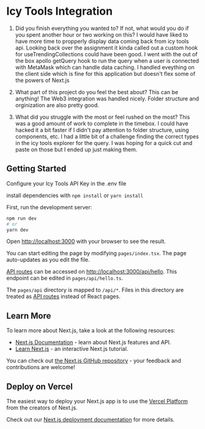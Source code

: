 # Icy Tools Integration

1. Did you finish everything you wanted to? If not, what would you do if you spent another hour or two working on this?
I would have liked to have more time to propperly display data coming back from icy tools api. Looking back over the assignment it kinda called out a custom hook for useTrendingCollections could have been good. I went with the out of the box apollo getQuery hook to run the query when a user is connected with MetaMask which can handle data caching. I handled eveything on the client side which is fine for this application but doesn't flex some of the powers of Next.js

2. What part of this project do you feel the best about? This can be anything!
The Web3 integration was handled nicely. Folder structure and orginization are also pretty good.

3. What did you struggle with the most or feel rushed on the most?
This was a good amount of work to complete in the timebox. I could have hacked it a bit faster if I didn't pay attention to folder structure, using components, etc. I had a little bit of a challenge finding the correct types in the icy tools explorer for the query. I was hoping for a quick cut and paste on those but I ended up just making them.

## Getting Started

Configure your Icy Tools API Key in the .env file

install dependencies with `npm install` or `yarn install`

First, run the development server:

```bash
npm run dev
# or
yarn dev
```

Open [http://localhost:3000](http://localhost:3000) with your browser to see the result.

You can start editing the page by modifying `pages/index.tsx`. The page auto-updates as you edit the file.

[API routes](https://nextjs.org/docs/api-routes/introduction) can be accessed on [http://localhost:3000/api/hello](http://localhost:3000/api/hello). This endpoint can be edited in `pages/api/hello.ts`.

The `pages/api` directory is mapped to `/api/*`. Files in this directory are treated as [API routes](https://nextjs.org/docs/api-routes/introduction) instead of React pages.

## Learn More

To learn more about Next.js, take a look at the following resources:

- [Next.js Documentation](https://nextjs.org/docs) - learn about Next.js features and API.
- [Learn Next.js](https://nextjs.org/learn) - an interactive Next.js tutorial.

You can check out [the Next.js GitHub repository](https://github.com/vercel/next.js/) - your feedback and contributions are welcome!

## Deploy on Vercel

The easiest way to deploy your Next.js app is to use the [Vercel Platform](https://vercel.com/new?utm_medium=default-template&filter=next.js&utm_source=create-next-app&utm_campaign=create-next-app-readme) from the creators of Next.js.

Check out our [Next.js deployment documentation](https://nextjs.org/docs/deployment) for more details.
